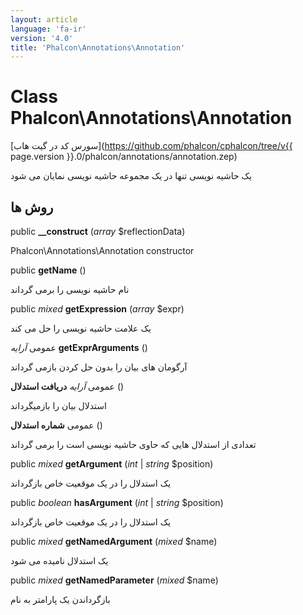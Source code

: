 ```yaml
---
layout: article
language: 'fa-ir'
version: '4.0'
title: 'Phalcon\Annotations\Annotation'
---
```

# Class **Phalcon\Annotations\Annotation**

[سورس کد در گیت هاب](https://github.com/phalcon/cphalcon/tree/v{{ page.version }}.0/phalcon/annotations/annotation.zep)

یک حاشیه نویسی تنها در یک مجموعه حاشیه نویسی نمایان می شود

## روش ها

public **__construct** (*array* $reflectionData)

Phalcon\Annotations\Annotation constructor

public **getName** ()

نام حاشیه نویسی را برمی گرداند

public *mixed* **getExpression** (*array* $expr)

یک علامت حاشیه نویسی را حل می کند

عمومی *آرایه* **getExprArguments** ()

آرگومان های بیان را بدون حل کردن بازمی گرداند

عمومی *آرایه* **دریافت استدلال** ()

استدلال بیان را بازمیگرداند

عمومی **شماره استدلال** ()

تعدادی از استدلال هایی که حاوی حاشیه نویسی است را برمی گرداند

public *mixed* **getArgument** (*int* | *string* $position)

یک استدلال را در یک موقعیت خاص بازگرداند

public *boolean* **hasArgument** (*int* | *string* $position)

یک استدلال را در یک موقعیت خاص بازگرداند

public *mixed* **getNamedArgument** (*mixed* $name)

یک استدلال نامیده می شود

public *mixed* **getNamedParameter** (*mixed* $name)

بازگرداندن یک پارامتر به نام